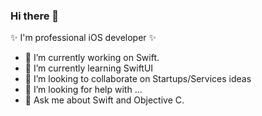 ### Hi there 👋

✨ I'm professional iOS developer ✨

- 🔭 I’m currently working on Swift.
- 🌱 I’m currently learning SwiftUI
- 👯 I’m looking to collaborate on Startups/Services ideas
- 🤔 I’m looking for help with ...
- 💬 Ask me about Swift and Objective C.

<!--
**raviseta/raviseta** is a ✨ _special_ ✨ repository because its `README.md` (this file) appears on your GitHub profile.

Here are some ideas to get you started:

- 🔭 I’m currently working on Swift.
- 🌱 I’m currently learning SwiftUI
- 👯 I’m looking to collaborate on Startups/Services ideas
- 🤔 I’m looking for help with ...
- 💬 Ask me about Swift and Objective C.
- 📫 How to reach me: ...
- 😄 Pronouns: ...
- ⚡ Fun fact: ...
-->
